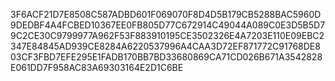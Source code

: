 3F6ACF21D7E8508C587ADBD601F069070F8D4D5B179CB5288BAC5960D9DEDBF4A4FCBED10367EE0FB805D77C672914C49044A089C0E3D5B5D79C2CE30C9799977A962F53F883910195CE3502326E4A7203E110E09EBC2347E84845AD939CE8284A6220537996A4CAA3D72EF871772C91768DE803CF3FBD7EFE295E1FADB170BB7BD33680869CA71CD026B671A3542828E061DD7F958AC83A69303164E2D1C6BE